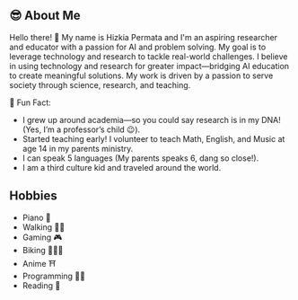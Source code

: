 ## 😎 About Me  
Hello there! 👋 My name is Hizkia Permata and I'm an aspiring researcher and educator with a passion for AI and problem 
solving. My goal is to leverage technology and research to tackle real-world challenges. I believe in using technology and 
research for greater impact—bridging AI education to create meaningful solutions. My work is driven by a passion to serve 
society through science, research, and teaching. 

🎯 Fun Fact:
- I grew up around academia—so you could say research is in my DNA! (Yes, I’m a professor’s child 😉).
- Started teaching early! I volunteer to teach Math, English, and Music at age 14 in my parents ministry.
- I can speak 5 languages (My parents speaks 6, dang so close!).
- I am a third culture kid and traveled around the world.

## Hobbies
- Piano 🎹
- Walking 🚶‍♂️
- Gaming 🎮
- Biking 🚴🏽‍♂️
- Anime ⛩️
- Programming 👨‍💻
- Reading 📖
